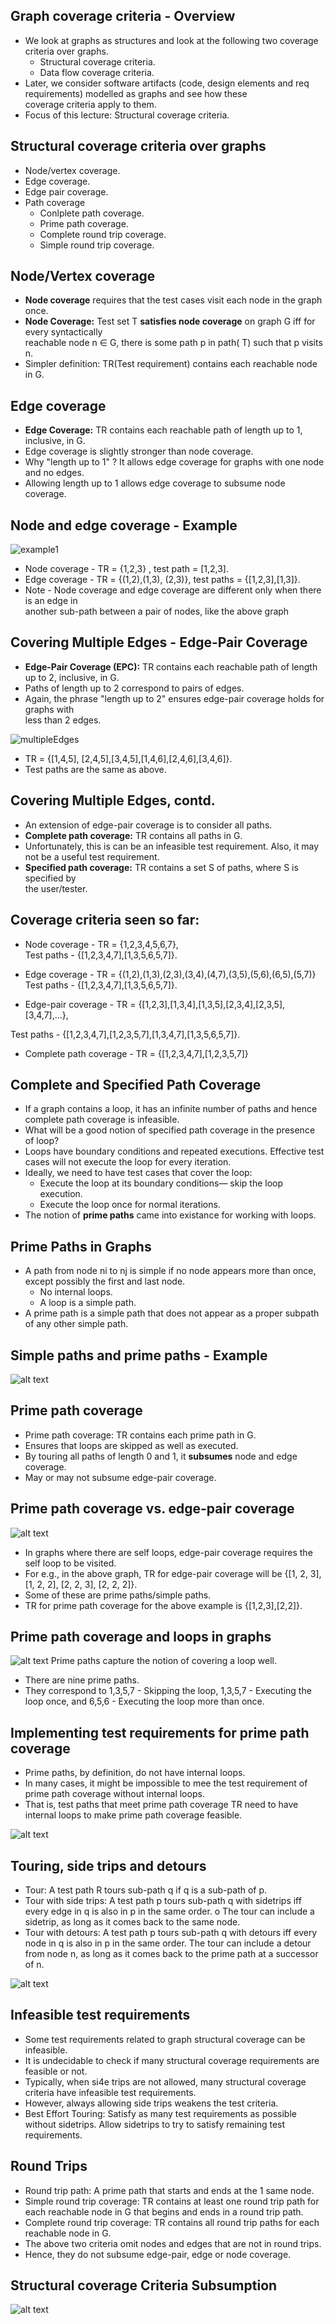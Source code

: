 ## Graph coverage criteria - Overview
* We look at graphs as structures and look at the following two
coverage criteria over graphs.
    * Structural coverage criteria.
    * Data flow coverage criteria.
* Later, we consider software artifacts (code, design elements
and req requirements) modelled as graphs and see how these  
coverage criteria apply to them.
* Focus of this lecture: Structural coverage criteria.

## Structural coverage criteria over graphs
* Node/vertex coverage.
* Edge coverage.
* Edge pair coverage.
* Path coverage
    * Conlplete path coverage.
    * Prime path coverage.
    * Complete round trip coverage.
    * Simple round trip coverage.

## Node/Vertex coverage
* **Node coverage** requires that the test cases visit each node in
the graph once.
* **Node Coverage:** Test set T **satisfies node coverage** on graph G iff for every syntactically  
reachable node n ∈ G, there is some path p in path( T) such that p visits n.
* Simpler definition: TR(Test requirement) contains each reachable node in G.

## Edge coverage
* **Edge Coverage:** TR contains each reachable path of length up to 1, inclusive, in G.
* Edge coverage is slightly stronger than node coverage.
* Why "length up to 1" ?
It allows edge coverage for graphs with one node and no
edges.
* Allowing length up to 1 allows edge coverage to subsume
node coverage.

## Node and edge coverage - Example
![example1](image-8.png)
* Node coverage - TR = {1,2,3} , test path = [1,2,3].
* Edge coverage - TR = {(1,2),(1,3), (2,3)}, test paths = {[1,2,3],[1,3]}.
* Note - Node coverage and edge coverage are different only when there is an edge in   
another sub-path between a pair of nodes, like the above graph

## Covering Multiple Edges - Edge-Pair Coverage
* **Edge-Pair Coverage (EPC):** TR contains each reachable path
of length up to 2, inclusive, in G.
* Paths of length up to 2 correspond to pairs of edges.
* Again, the phrase "length up to 2" ensures edge-pair coverage holds for graphs with   
less than 2 edges.

![multipleEdges](image-9.png)

* TR = {[1,4,5], [2,4,5],[3,4,5],[1,4,6],[2,4,6],[3,4,6]}.
* Test paths are the same as above.

## Covering Multiple Edges, contd.
* An extension of edge-pair coverage is to consider all paths.
* **Complete path coverage:** TR contains all paths in G.
* Unfortunately, this is can be an infeasible test requirement.
Also, it may not be a useful test requirement.
* **Specified path coverage:** TR contains a set S of paths, where S is specified by   
the user/tester.

## Coverage criteria seen so far:
* Node coverage - TR = {1,2,3,4,5,6,7},  
Test paths - {[1,2,3,4,7],[1,3,5,6,5,7]}.

* Edge coverage - TR = {(1,2),(1,3),(2,3),(3,4),(4,7),(3,5),(5,6),(6,5),(5,7)}  
Test paths - {[1,2,3,4,7],[1,3,5,6,5,7]}.

* Edge-pair coverage - TR = {[1,2,3],[1,3,4],[1,3,5],[2,3,4],[2,3,5],[3,4,7],...},

Test paths - {[1,2,3,4,7],[1,2,3,5,7],[1,3,4,7],[1,3,5,6,5,7]}.

* Complete path coverage - TR = {[1,2,3,4,7],[1,2,3,5,7]}

## Complete and Specified Path Coverage
* If a graph contains a loop, it has an infinite number of paths
and hence complete path coverage is infeasible.
* What will be a good notion of specified path coverage in the
presence of loop?
* Loops have boundary conditions and repeated executions.
Effective test cases will not execute the loop for every
iteration.
* Ideally, we need to have test cases that cover the loop:
    * Execute the loop at its boundary conditions— skip the loop
execution.
    * Execute the loop once for normal iterations.
* The notion of **prime paths** came into existance for working
with loops.

## Prime Paths in Graphs
* A path from node ni to nj is simple if no node appears more
than once, except possibly the first and last node.
    * No internal loops.
    * A loop is a simple path.
* A prime path is a simple path that does not appear as a
proper subpath of any other simple path.

## Simple paths and prime paths - Example
![alt text](image-10.png)

## Prime path coverage
* Prime path coverage: TR contains each prime path in G.
* Ensures that loops are skipped as well as executed.
* By touring all paths of length 0 and 1, it **subsumes** node and
edge coverage.
* May or may not subsume edge-pair coverage.

## Prime path coverage vs. edge-pair coverage
![alt text](image-11.png)

* In graphs where there are self loops, edge-pair coverage
requires the self loop to be visited.
* For e.g., in the above graph, TR for edge-pair coverage will
be {[1, 2, 3], [1, 2, 2], [2, 2, 3], [2, 2, 2]}.
* Some of these are prime paths/simple paths.
* TR for prime path coverage for the above example is
{[1,2,3],[2,2]}.

## Prime path coverage and loops in graphs
![alt text](image-12.png)
Prime paths capture the notion of covering a loop well.
* There are nine prime paths.
* They correspond to
1,3,5,7 - Skipping the loop,
1,3,5,7 - Executing the loop once, and
6,5,6 - Executing the loop more than once.

## Implementing test requirements for prime path coverage
* Prime paths, by definition, do not have internal loops.
* In many cases, it might be impossible to mee the test
requirement of prime path coverage without internal loops.
* That is, test paths that meet prime path coverage TR need to
have internal loops to make prime path coverage feasible.

![alt text](image-13.png)

## Touring, side trips and detours
* Tour: A test path R tours sub-path q if q is a sub-path of p.
* Tour with side trips: A test path p tours sub-path q with
sidetrips iff every edge in q is also in p in the same order.
o The tour can include a sidetrip, as long as it comes back to
the same node.
* Tour with detours: A test path p tours sub-path q with
detours iff every node in q is also in p in the same order.
The tour can include a detour from node n, as long as it
comes back to the prime path at a successor of n.

![alt text](image-14.png)

## Infeasible test requirements
* Some test requirements related to graph structural coverage
can be infeasible.
* It is undecidable to check if many structural coverage
requirements are feasible or not.
* Typically, when si4e trips are not allowed, many structural
coverage criteria have infeasible test requirements.
* However, always allowing side trips weakens the test criteria.
* Best Effort Touring: Satisfy as many test requirements as
possible without sidetrips. Allow sidetrips to try to satisfy
remaining test requirements.

## Round Trips
* Round trip path: A prime path that starts and ends at the
1
same node.
* Simple round trip coverage: TR contains at least one round
trip path for each reachable node in G that begins and ends in
a round trip path.
* Complete round trip coverage: TR contains all round trip
paths for each reachable node in G.
* The above two criteria omit nodes and edges that are not in
round trips.
* Hence, they do not subsume edge-pair, edge or node coverage.


## Structural coverage Criteria Subsumption
![alt text](image-15.png)